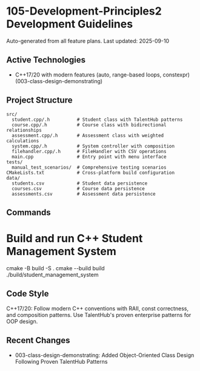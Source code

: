 # 105-Development-Principles2 Development Guidelines

Auto-generated from all feature plans. Last updated: 2025-09-10

## Active Technologies
- C++17/20 with modern features (auto, range-based loops, constexpr) (003-class-design-demonstrating)

## Project Structure
```
src/
  student.cpp/.h          # Student class with TalentHub patterns
  course.cpp/.h           # Course class with bidirectional relationships  
  assessment.cpp/.h       # Assessment class with weighted calculations
  system.cpp/.h           # System controller with composition
  filehandler.cpp/.h      # FileHandler with CSV operations
  main.cpp                # Entry point with menu interface
tests/
  manual_test_scenarios/  # Comprehensive testing scenarios
CMakeLists.txt            # Cross-platform build configuration
data/
  students.csv            # Student data persistence
  courses.csv             # Course data persistence
  assessments.csv         # Assessment data persistence
```

## Commands
# Build and run C++ Student Management System
cmake -B build -S .
cmake --build build
./build/student_management_system

## Code Style
C++17/20: Follow modern C++ conventions with RAII, const correctness, and composition patterns. Use TalentHub's proven enterprise patterns for OOP design.

## Recent Changes
- 003-class-design-demonstrating: Added Object-Oriented Class Design Following Proven TalentHub Patterns

<!-- MANUAL ADDITIONS START -->
<!-- MANUAL ADDITIONS END -->
